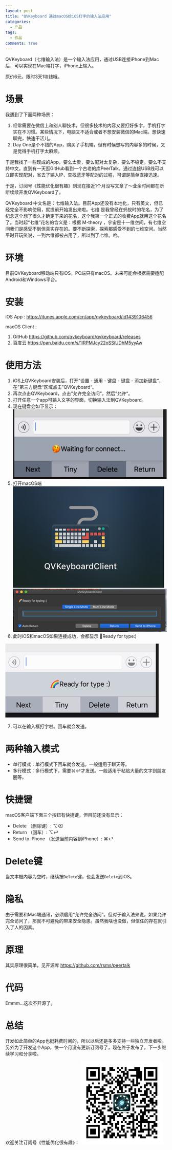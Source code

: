 ```yaml
---
layout: post
title: "QVKeyboard 通过macOS给iOS打字的输入法应用"
categories:
  - 产品
tags:
  - 作品
comments: true
---
```


QVKeyboard（七维输入法）是一个输入法应用，通过USB连接iPhone到Mac后，可以实现在Mac端打字，iPhone上输入。

原价6元，限时3天1块钱哦。

<!-- more -->

# 场景

我遇到了下面两种场景：

1. 经常需要在微信上和别人聊技术，但很多技术的内容又要打好多字，手机打字实在不习惯。某些情况下，电脑又不适合或者不想安装微信的Mac端。想快速聊完，快速干活儿。
2. Day One是个不错的App，购买了手机端，但有时候想写的内容多的时候，又是觉得手机打字太麻烦。

于是我找了一些现成的App，要么太贵，要么配对太复杂，要么不稳定，要么不支持中文。直到有一天逛GitHub看到一个古老的库PeerTalk。通过连接USB线可以立即实现配对，省去了输入IP、查找蓝牙等配对的过程，可谓是简单直接迅速。

于是，订阅号《性能优化很有趣》到现在接近1个月没写文章了～业余时间都在断断续续开发QVKeyboard了。

QVKeyboard 中文名是：七维输入法。目前App还没有本地化，只有英文，但已经完全不影响使用，就提前开始发出来啦。七维 是我曾经在蚂蚁时的花名，为了纪念这个想了很久才确定下来的花名，这个我第一个正式的收费App就用这个花名了。当时起“七维”花名的含义是：根据 M-theory ，宇宙是十一维空间，有七维空间我们是感受不到但真实存在的。要不断探索，探索那感受不到的七维空间。当然平时开玩笑说，一到六维都被占用了，所以到了七维。哈。

# 环境

目前QVKeyboard移动端只有iOS，PC端只有macOS。未来可能会根据需要适配Android和Windows平台。

# 安装

iOS App : <https://itunes.apple.com/cn/app/qvkeyboard/id1439106456>

macOS Client : 

1. GitHub <https://github.com/qvkeyboard/qvkeyboard/releases>
2. 百度云 <https://pan.baidu.com/s/1lRPMJcy22oSSiUDhM5yyAw>


# 使用方法

1. iOS上QVKeyboard安装后，打开“设置 - 通用 - 键盘 - 键盘 - 添加新键盘“，在”第三方键盘“区域点击”QVKeyboard“。
2. 再次点击QVKeyboard，点击”允许完全访问“，然后”允许“。
3. 打开任意一个app可输入文字的界面，切换输入法到QVKeyboard。
4. 现在键盘会如下显示：
![-w243](/media/15402274921197.jpg)
5. 打开macOS端
![-w236](/media/15402275406998.jpg)
![-w695](/media/15402275665008.jpg)
6. 此时iOS和macOS如果连接成功，会都显示 🌈Ready for type:)

![-w239](/media/15402289330298.jpg)

7. 可以在输入框打字啦。回车就会发送。


# 两种输入模式

- 单行模式：单行模式下回车就会发送。一般适用于聊天等。
- 多行模式：多行模式下，需要⌘↩才发送。一般适用于粘贴大量的文字到朋友圈等。

# 快捷键

macOS客户端下面三个按钮有快捷键，但目前还没有显示：

- Delete （删除键）: ⌥⌫
- Return （回车）: ⌥↩
- Send to iPhone （发送当前内容到iPhone）: ⌘↩

# Delete键

当文本框内容为空时，继续按`Delete`键，也会发送`Delete`到iOS。

# 隐私

由于需要和Mac端通讯，必须启用“允许完全访问”。但对于输入法来说，如果允许完全访问了，那就不可避免的带来安全隐患。虽然我啥也没做，但信任的存在就引入了人的因素。

# 原理

其实原理很简单，见开源库 <https://github.com/rsms/peertalk>

# 代码

Emmm...这次不开源了。

# 总结

开发如此简单的App也挺耗费时间的，所以以后还是多多支持一些独立开发者啦。另外为了开发这个App，快一个月没有更新订阅号了，现在终于发布了，下一步继续学习和分享啦。


欢迎关注订阅号《性能优化很有趣》：
![bukuzao](/images/fun.jpg)



